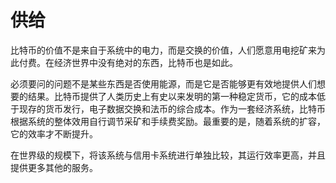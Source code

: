 # 供给

比特币的价值不是来自于系统中的电力，而是交换的价值，人们愿意用电挖矿来为此付费。在经济世界中没有绝对的东西，比特币也是如此。

必须要问的问题不是某些东西是否使用能源，而是它是否能够更有效地提供人们想要的结果。比特币提供了人类历史上有史以来发明的第一种稳定货币，它的成本低于现存的货币发行，电子数据交换和法币的综合成本。作为一套经济系统，比特币根据系统的整体效用自行调节采矿和手续费奖励。最重要的是，随着系统的扩容，它的效率才不断提升。

在世界级的规模下，将该系统与信用卡系统进行单独比较，其运行效率更高，并且提供更多其他的服务。
